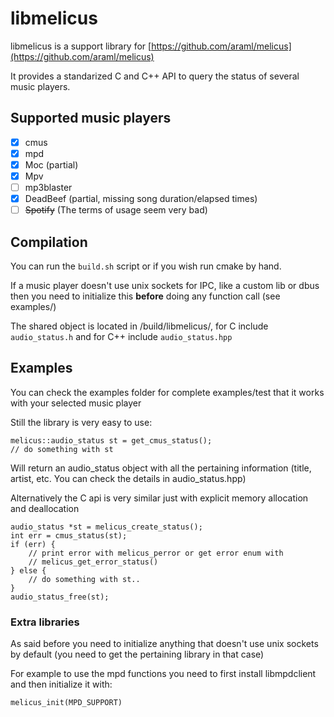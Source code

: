 # libmelicus

libmelicus is a support library for [https://github.com/araml/melicus](https://github.com/araml/melicus)

It provides a standarized C and C++ API to query the status of several music players.

## Supported music players

- [x] cmus
- [x] mpd
- [x] Moc (partial)
- [x] Mpv
- [ ] mp3blaster
- [x] DeadBeef (partial, missing song duration/elapsed times)
- [ ] ~~Spotify~~ (The terms of usage seem very bad)

## Compilation

You can run the `build.sh` script or if you wish run cmake by hand.

If a music player doesn't use unix sockets for IPC, like a custom lib or dbus then you need to initialize this **before** doing any function call (see examples/)

The shared object is located in /build/libmelicus/, for C include `audio_status.h` and for C++ include `audio_status.hpp`

## Examples

You can check the examples folder for complete examples/test that it works with your selected music player

Still the library is very easy to use:

```
melicus::audio_status st = get_cmus_status();
// do something with st
```

Will return an audio_status object with all the pertaining information (title, artist, etc. You can check the details in audio_status.hpp)

Alternatively the C api is very similar just with explicit memory allocation and deallocation

```
audio_status *st = melicus_create_status();
int err = cmus_status(st);
if (err) {
    // print error with melicus_perror or get error enum with
    // melicus_get_error_status()
} else {
    // do something with st..
}
audio_status_free(st);
```

### Extra libraries

As said before you need to initialize anything that doesn't use unix sockets by
default (you need to get the pertaining library in that case)

For example to use the mpd functions you need to first install libmpdclient and
then initialize it with:

`melicus_init(MPD_SUPPORT)`

